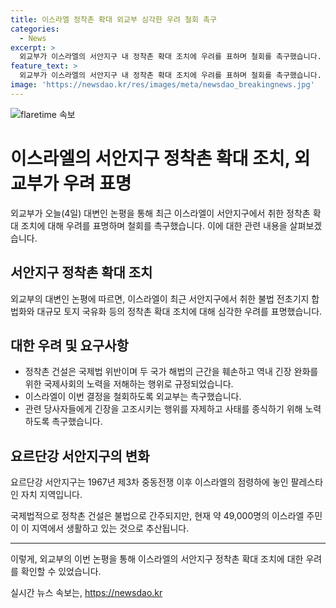 ```yaml
---
title: 이스라엘 정착촌 확대 외교부 심각한 우려 철회 촉구
categories:
  - News
excerpt: >
  외교부가 이스라엘의 서안지구 내 정착촌 확대 조치에 우려를 표하며 철회를 촉구했습니다. 이로 인해 국제법과 두 국가 해법을 위반하고 긴장 완화를 저해하는 것으로 지적했으며, 관계 당사자들로 하여금 긴장 조장 행위를 삼가고 최우선으로 사태 종식을 위해 노력할 것을 촉구했습니다. 서안지구는 팔레스타인 자치 지역이지만, 이스라엘이 1967년 전쟁에서 점령한 곳으로 정착촌은 국제법적으로 불법으로 간주돼 왔습니다.
feature_text: >
  외교부가 이스라엘의 서안지구 내 정착촌 확대 조치에 우려를 표하며 철회를 촉구했습니다. 이로 인해 국제법과 두 국가 해법을 위반하고 긴장 완화를 저해하는 것으로 지적했으며, 관계 당사자들로 하여금 긴장 조장 행위를 삼가고 최우선으로 사태 종식을 위해 노력할 것을 촉구했습니다. 서안지구는 팔레스타인 자치 지역이지만, 이스라엘이 1967년 전쟁에서 점령한 곳으로 정착촌은 국제법적으로 불법으로 간주돼 왔습니다.
image: 'https://newsdao.kr/res/images/meta/newsdao_breakingnews.jpg'
---
```


<p><img src="https://newsdao.kr/res/images/meta/newsdao_breakingnews.jpg" alt="flaretime 속보" /></p>

<h1 data-ke-size="size26">이스라엘의 서안지구 정착촌 확대 조치, 외교부가 우려 표명</h1>

<p data-ke-size="size16">외교부가 오늘(4일) 대변인 논평을 통해 최근 이스라엘이 서안지구에서 취한 정착촌 확대 조치에 대해 우려를 표명하며 철회를 촉구했습니다. 이에 대한 관련 내용을 살펴보겠습니다.</p>

<h2 data-ke-size="size24">서안지구 정착촌 확대 조치</h2>

<p data-ke-size="size16">외교부의 대변인 논평에 따르면, 이스라엘이 최근 서안지구에서 취한 불법 전초기지 합법화와 대규모 토지 국유화 등의 정착촌 확대 조치에 대해 심각한 우려를 표명했습니다.</p>

<h2 data-ke-size="size24">대한 우려 및 요구사항</h2>

<ul>
  <li>정착촌 건설은 국제법 위반이며 두 국가 해법의 근간을 훼손하고 역내 긴장 완화를 위한 국제사회의 노력을 저해하는 행위로 규정되었습니다.</li>
  <li>이스라엘이 이번 결정을 철회하도록 외교부는 촉구했습니다.</li>
  <li>관련 당사자들에게 긴장을 고조시키는 행위를 자제하고 사태를 종식하기 위해 노력하도록 촉구했습니다.</li>
</ul>

<h2 data-ke-size="size24">요르단강 서안지구의 변화</h2>

<p data-ke-size="size16">요르단강 서안지구는 1967년 제3차 중동전쟁 이후 이스라엘의 점령하에 놓인 팔레스타인 자치 지역입니다.</p>

<p data-ke-size="size16">국제법적으로 정착촌 건설은 불법으로 간주되지만, 현재 약 49,000명의 이스라엘 주민이 이 지역에서 생활하고 있는 것으로 추산됩니다.</p>

<hr>

<p data-ke-size="size16">이렇게, 외교부의 이번 논평을 통해 이스라엘의 서안지구 정착촌 확대 조치에 대한 우려를 확인할 수 있었습니다.</p>
실시간 뉴스 속보는, <a href="https://newsdao.kr" rel="dofollow">https://newsdao.kr</a>


